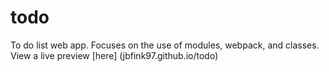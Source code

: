 # todo
To do list web app. Focuses on the use of modules, webpack, and classes.
View a live preview [here] (jbfink97.github.io/todo)